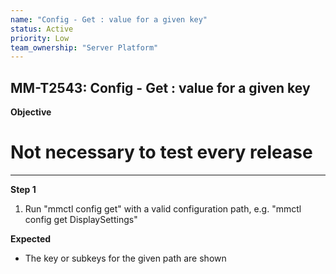 ```yaml
---
name: "Config - Get : value for a given key"
status: Active
priority: Low
team_ownership: "Server Platform"
---
```


## MM-T2543: Config - Get : value for a given key

**Objective**

# Not necessary to test every release

---

**Step 1**

1. Run "mmctl config get" with a valid configuration path, e.g. "mmctl config get DisplaySettings"

**Expected**

- The key or subkeys for the given path are shown
